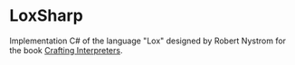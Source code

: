 # LoxSharp

Implementation C# of the language "Lox" designed by Robert Nystrom for the book [Crafting Interpreters](https://craftinginterpreters.com/).